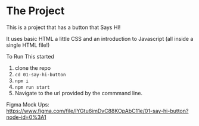 # The Project 
This is a project that has a button that Says HI!

It uses basic HTML a little CSS and an introduction to Javascript (all inside a single HTML file!)

To Run This started
1. clone the repo
2. `cd 01-say-hi-button`
3. `npm i`
4. `npm run start`
5. Navigate to the url provided by the commmand line.

Figma Mock Ups:
https://www.figma.com/file/IYGtu6imDvC88KOpAbC11e/01-say-hi-button?node-id=0%3A1